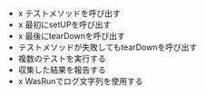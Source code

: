 * x テストメソッドを呼び出す
* x 最初にsetUPを呼び出す
* x 最後にtearDownを呼び出す
* テストメソッドが失敗してもtearDownを呼び出す
* 複数のテストを実行する
* 収集した結果を報告する
* x WasRunでログ文字列を使用する
